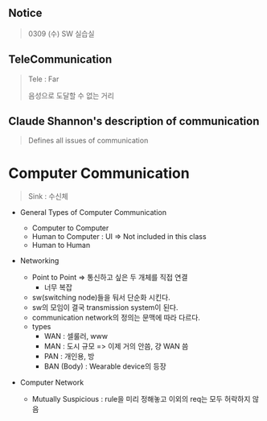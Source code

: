 ## Notice

> 0309 (수) SW 실습실

## TeleCommunication

> Tele : Far
>
> 음성으로 도달할 수 없는 거리

##  Claude Shannon's description of communication

>Defines all issues of communication

# Computer Communication

> Sink : 수신체

* General Types of Computer Communication
    * Computer to Computer
    * Human to Computer : UI => Not included in this class
    * Human to Human
    
* Networking
    * Point to Point => 통신하고 싶은 두 개체를 직접 연결
        * 너무 복잡
    * sw(switching node)들을 둬서 단순화 시킨다.
    * sw의 모임이 결국 transmission system이 된다.
    * communication network의 정의는 문맥에 따라 다르다.
    * types
        * WAN : 셀룰러, www
        * MAN : 도시 규모 => 이제 거의 안씀, 걍 WAN 씀
        * PAN : 개인용, 방
        * BAN (Body) : Wearable device의 등장
        
* Computer Network
    * Mutually Suspicious : rule을 미리 정해놓고 이외의 req는 모두 허락하지 않음
    
        